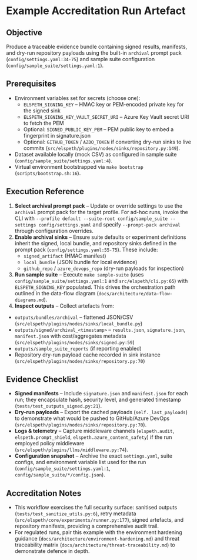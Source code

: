 # Example Accreditation Run Artefact

## Objective

Produce a traceable evidence bundle containing signed results, manifests, and dry-run repository payloads using the built-in `archival` prompt pack (`config/settings.yaml:34-75`) and sample suite configuration (`config/sample_suite/settings.yaml:1`).

## Prerequisites

- Environment variables set for secrets (choose one):
  - `ELSPETH_SIGNING_KEY` – HMAC key or PEM-encoded private key for the signed sink
  - `ELSPETH_SIGNING_KEY_VAULT_SECRET_URI` – Azure Key Vault secret URI to fetch the PEM
  - Optional: `SIGNED_PUBLIC_KEY_PEM` – PEM public key to embed a fingerprint in signature.json
  - Optional: `GITHUB_TOKEN` / `AZDO_TOKEN` if converting dry-run sinks to live commits (`src/elspeth/plugins/nodes/sinks/repository.py:149`).
- Dataset available locally (mock CSV) as configured in sample suite (`config/sample_suite/settings.yaml:4`).
- Virtual environment bootstrapped via `make bootstrap` (`scripts/bootstrap.sh:16`).

## Execution Reference

1. **Select archival prompt pack** – Update or override settings to use the `archival` prompt pack for the target profile. For ad-hoc runs, invoke the CLI with `--profile default --suite-root config/sample_suite --settings config/settings.yaml` and specify `--prompt-pack archival` through configuration overrides.
2. **Enable archival sinks** – Ensure suite defaults or experiment definitions inherit the signed, local bundle, and repository sinks defined in the prompt pack (`config/settings.yaml:55-75`). These include:
   - `signed_artifact` (HMAC manifest)
   - `local_bundle` (JSON bundle for local evidence)
   - `github_repo` / `azure_devops_repo` (dry-run payloads for inspection)
3. **Run sample suite** – Execute `make sample-suite` (uses `config/sample_suite/settings.yaml:1` and `src/elspeth/cli.py:65`) with `ELSPETH_SIGNING_KEY` populated. This drives the orchestration path outlined in the data-flow diagram (`docs/architecture/data-flow-diagrams.md`).
4. **Inspect outputs** – Collect artefacts from:
  - `outputs/bundles/archival` – flattened JSON/CSV (`src/elspeth/plugins/nodes/sinks/local_bundle.py`)
  - `outputs/signed/archival_<timestamp>` – `results.json`, `signature.json`, `manifest.json` with cost/aggregates metadata (`src/elspeth/plugins/nodes/sinks/signed.py:59`)
   - `outputs/sample_suite_reports` (if reporting enabled)
  - Repository dry-run payload cache recorded in sink instance (`src/elspeth/plugins/nodes/sinks/repository.py:70`)

## Evidence Checklist

- **Signed manifests** – Include `signature.json` and `manifest.json` for each run; they encapsulate hash, security level, and generated timestamp (`tests/test_outputs_signed.py:21`).
- **Dry-run payloads** – Export the cached payloads (`self._last_payloads`) to demonstrate what would be pushed to GitHub/Azure DevOps (`src/elspeth/plugins/nodes/sinks/repository.py:70`).
- **Logs & telemetry** – Capture middleware channels (`elspeth.audit`, `elspeth.prompt_shield`, `elspeth.azure_content_safety`) if the run employed policy middleware (`src/elspeth/plugins/llms/middleware.py:74`).
- **Configuration snapshot** – Archive the exact `settings.yaml`, suite configs, and environment variable list used for the run (`config/sample_suite/settings.yaml:1`, `config/sample_suite/*/config.json`).

## Accreditation Notes

- This workflow exercises the full security surface: sanitised outputs (`tests/test_sanitize_utils.py:6`), retry metadata (`src/elspeth/core/experiments/runner.py:177`), signed artefacts, and repository manifests, providing a comprehensive audit trail.
- For regulated runs, pair this example with the environment hardening guidance (`docs/architecture/environment-hardening.md`) and threat traceability matrix (`docs/architecture/threat-traceability.md`) to demonstrate defence in depth.
